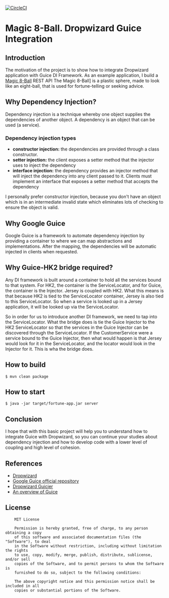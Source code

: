 [![CircleCI](https://circleci.com/gh/volkodavs/dropwizard-guice-example.svg?style=svg)](https://circleci.com/gh/volkodavs/dropwizard-guice-example)

# Magic 8-Ball. Dropwizard Guice Integration

## Introduction  

The motivation of the project is to show how to integrate Dropwizard application with Guice DI Framework. 
As an example application, I build a [Magic 8-Ball](https://en.wikipedia.org/wiki/Magic_8-Ball) REST API 
The Magic 8-Ball] is a plastic sphere, made to look like an eight-ball, that is used for fortune-telling or seeking advice.

## Why Dependency Injection? 

Dependency injection is a technique whereby one object supplies the dependencies of another object. 
A dependency is an object that can be used (a service).

### Dependency injection types
* **constructor injection:** the dependencies are provided through a class constructor.
* **setter injection:** the client exposes a setter method that the injector uses to inject the dependency
* **interface injection:** the dependency provides an injector method that will inject the dependency into any client passed to it.
Clients must implement an interface that exposes a setter method that accepts the dependency

I personally prefer constructor injection, because you don't have an object which is in an intermediate invalid state which eliminates lots of checking to ensure the object is valid.

## Why Google Guice

Google Guice is a framework to automate dependency injection by providing a container to where we can map abstractions and implementations.
After the mapping, the dependencies will be automatic injected in clients when requested.

## Why Guice-HK2 bridge required?

Any DI framework is built around a container to hold all the services bound to that system. 
For HK2, the container is the ServiceLocator, and for Guice, the container is the Injector. 
Jersey is coupled with HK2. What this means is that because HK2 is tied to the ServiceLocator container,
Jersey is also tied to this ServiceLocator. So when a service is looked up in a Jersey application, it will be looked up via the ServiceLocator.

So in order for us to introduce another DI framework, we need to tap into the ServiceLocator. 
What the bridge does is tie the Guice Injector to the HK2 ServiceLocator so that the services in the Guice Injector
can be discovered through the ServiceLocator. If the CustomerService were a service bound to the Guice Injector, 
then what would happen is that Jersey would look for it in the ServiceLocator,
and the locator would look in the Injector for it. This is wha the bridge does.

## How to build 

```shell script
$ mvn clean package 
```

## How to start 

```shell script
$ java -jar target/fortune-app.jar server
``` 

## Conclusion
I hope that with this basic project will help you to understand how to integrate Guice with Dropwizard,
so you can continue your studies about dependency injection and how to develop code with a lower level of coupling and high level of cohesion.

## References
* [Dropwizard](https://www.dropwizard.io/en/latest/) 
* [Google Guice official repository](https://github.com/google/guice)
* [Dropwizard Guicier](https://github.com/HubSpot/dropwizard-guicier)
* [An overview of Guice](https://justin.abrah.ms/misc/an-overview-of-guice-java-dependency-injection.html)

## License

```text
    MIT License

    Permission is hereby granted, free of charge, to any person obtaining a copy
    of this software and associated documentation files (the "Software"), to deal
    in the Software without restriction, including without limitation the rights
    to use, copy, modify, merge, publish, distribute, sublicense, and/or sell
    copies of the Software, and to permit persons to whom the Software is
    furnished to do so, subject to the following conditions:
    
    The above copyright notice and this permission notice shall be included in all
    copies or substantial portions of the Software.
```
